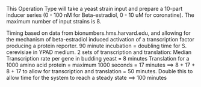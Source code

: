 This Operation Type will take a yeast strain input and prepare a 10-part  inducer series (0 - 100 nM for Beta-estradiol, 0 - 10 uM for coronatine). The maximum number of input strains is 8. 

Timing based on data from bionumbers.hms.harvard.edu, and allowing for the mechanism of beta-estradiol induced activation of a transcription factor producing a protein reporter. 
90 minute incubation = doubling time for S. cerevisiae in YPAD medium. 
2 sets of transcription and translation:
Median Transcription rate per gene in budding yeast = 8 minutes
Translation for a 1000 amino acid protein = maximum 1000 seconds = 17 minutes 
==> 8 + 17 + 8 + 17 to allow for transcription and translation  = 50 minutes.
Double this to allow time for the system to reach a steady state ==> 100 minutes